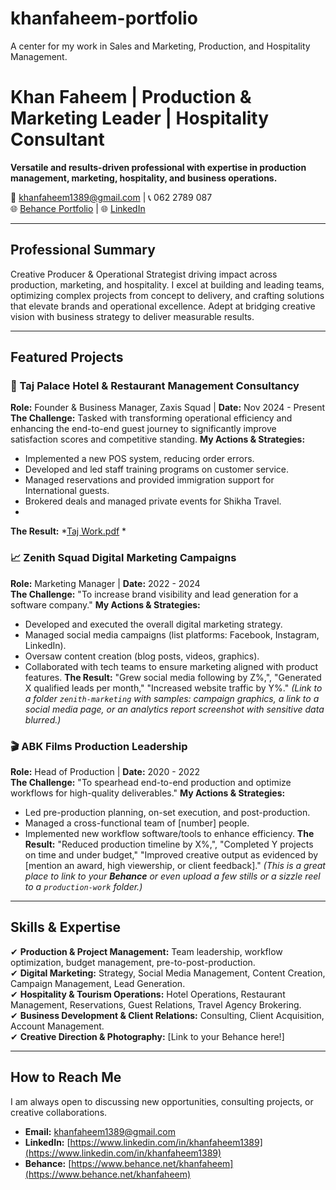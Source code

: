 # khanfaheem-portfolio
A center for my work in Sales and Marketing, Production, and Hospitality Management.
# Khan Faheem | Production & Marketing Leader | Hospitality Consultant

**Versatile and results-driven professional with expertise in production management, marketing, hospitality, and business operations.**

📧 khanfaheem1389@gmail.com | 📞 062 2789 087  
🌐 [Behance Portfolio](https://www.behance.net/khanfaheem) | 🌐 [LinkedIn](https://www.linkedin.com/in/khanfaheem1389)

---

## Professional Summary

Creative Producer & Operational Strategist driving impact across production, marketing, and hospitality. I excel at building and leading teams, optimizing complex projects from concept to delivery, and crafting solutions that elevate brands and operational excellence. Adept at bridging creative vision with business strategy to deliver measurable results.

---

## Featured Projects

### 🏨 Taj Palace Hotel & Restaurant Management Consultancy
**Role:** Founder & Business Manager, Zaxis Squad | **Date:** Nov 2024 - Present  
**The Challenge:** Tasked with transforming operational efficiency and enhancing the end-to-end guest journey to significantly improve satisfaction scores and competitive standing.
**My Actions & Strategies:**
- Implemented a new POS system, reducing order errors.
- Developed and led staff training programs on customer service.
- Managed reservations and provided immigration support for International guests.
- Brokered deals and managed private events for Shikha Travel.
- 
**The Result:**
  *[Taj Work.pdf](https://github.com/user-attachments/files/22245079/Taj.Work.pdf)
*

### 📈 Zenith Squad Digital Marketing Campaigns
**Role:** Marketing Manager | **Date:** 2022 - 2024  
**The Challenge:** "To increase brand visibility and lead generation for a software company."
**My Actions & Strategies:**
- Developed and executed the overall digital marketing strategy.
- Managed social media campaigns (list platforms: Facebook, Instagram, LinkedIn).
- Oversaw content creation (blog posts, videos, graphics).
- Collaborated with tech teams to ensure marketing aligned with product features.
**The Result:** "Grew social media following by Z%,", "Generated X qualified leads per month," "Increased website traffic by Y%."
*(Link to a folder `zenith-marketing` with samples: campaign graphics, a link to a social media page, or an analytics report screenshot with sensitive data blurred.)*

### 🎬 ABK Films Production Leadership
**Role:** Head of Production | **Date:** 2020 - 2022  
**The Challenge:** "To spearhead end-to-end production and optimize workflows for high-quality deliverables."
**My Actions & Strategies:**
- Led pre-production planning, on-set execution, and post-production.
- Managed a cross-functional team of [number] people.
- Implemented new workflow software/tools to enhance efficiency.
**The Result:** "Reduced production timeline by X%,", "Completed Y projects on time and under budget," "Improved creative output as evidenced by [mention an award, high viewership, or client feedback]."
*(This is a great place to link to your **Behance** or even upload a few stills or a sizzle reel to a `production-work` folder.)*

---

## Skills & Expertise

✔ **Production & Project Management:** Team leadership, workflow optimization, budget management, pre-to-post-production.  
✔ **Digital Marketing:** Strategy, Social Media Management, Content Creation, Campaign Management, Lead Generation.  
✔ **Hospitality & Tourism Operations:** Hotel Operations, Restaurant Management, Reservations, Guest Relations, Travel Agency Brokering.  
✔ **Business Development & Client Relations:** Consulting, Client Acquisition, Account Management.  
✔ **Creative Direction & Photography:** [Link to your Behance here!]

---

## How to Reach Me

I am always open to discussing new opportunities, consulting projects, or creative collaborations.

*   **Email:** khanfaheem1389@gmail.com
*   **LinkedIn:** [https://www.linkedin.com/in/khanfaheem1389](https://www.linkedin.com/in/khanfaheem1389)
*   **Behance:** [https://www.behance.net/khanfaheem](https://www.behance.net/khanfaheem)
